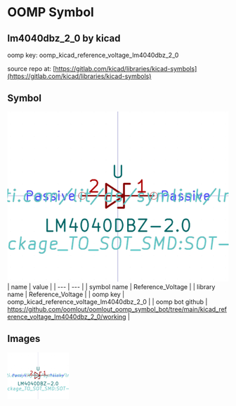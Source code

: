 # OOMP Symbol  
## lm4040dbz_2_0  by kicad  
  
oomp key: oomp_kicad_reference_voltage_lm4040dbz_2_0  
  
source repo at: [https://gitlab.com/kicad/libraries/kicad-symbols](https://gitlab.com/kicad/libraries/kicad-symbols)  
## Symbol  
  
[![working.png](working_600.png)](working.png)  
| name | value | 
| --- | --- | 
| symbol name | Reference_Voltage | 
| library name | Reference_Voltage | 
| oomp key | oomp_kicad_reference_voltage_lm4040dbz_2_0 | 
| oomp bot github | https://github.com/oomlout/oomlout_oomp_symbol_bot/tree/main/kicad_reference_voltage_lm4040dbz_2_0/working | 
## Images  
  
[![working.png](working_140.png)](working.png)  
